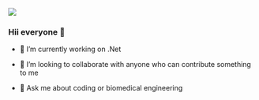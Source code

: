 ![](https://komarev.com/ghpvc/?username=themervez&label=Visitors)
  
### Hii everyone 👋



- 🔭 I’m currently working on .Net

- 👯 I’m looking to collaborate with anyone who can contribute something to me

- 💬 Ask me about coding or biomedical engineering

  
 <!--
- 🤔 I’m looking for help with ...
- 🌱 I’m currently learning .Net
- 📫 How to reach me: ...
- 😄 Pronouns: ...
- ⚡ Fun fact: ...
-->
